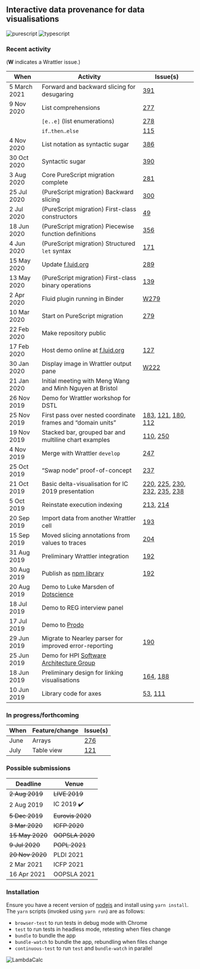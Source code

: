 ## Interactive data provenance for data visualisations

![purescript](https://github.com/explorable-viz/fluid/workflows/purescript/badge.svg)
![typescript](https://github.com/explorable-viz/fluid/workflows/typescript/badge.svg)

### Recent activity

(**W** indicates a Wrattler issue.)

| When | Activity | Issue(s) |
| --- | --- | --- |
| 5 March 2021 | Forward and backward slicing for desugaring | [391](https://github.com/explorable-viz/fluid/issues/391)
| 9 Nov 2020 | List comprehensions | [277](https://github.com/explorable-viz/fluid/issues/277) |
| | `[e..e]` (list enumerations) | [278](https://github.com/explorable-viz/fluid/issues/278) |
| | `if`..`then`..`else` | [115](https://github.com/explorable-viz/fluid/issues/115) |
| 4 Nov 2020 | List notation as syntactic sugar | [386](https://github.com/explorable-viz/fluid/issues/386) |
| 30 Oct 2020 | Syntactic sugar | [390](https://github.com/explorable-viz/fluid/issues/390) |
| 3 Aug 2020 | Core PureScript migration complete | [281](https://github.com/explorable-viz/fluid/issues/281) |
| 25 Jul 2020 | (PureScript migration) Backward slicing | [300](https://github.com/explorable-viz/fluid/issues/300) |
| 2 Jul 2020 | (PureScript migration) First-class constructors | [49](https://github.com/explorable-viz/fluid/issues/49) |
| 18 Jun 2020 | (PureScript migration) Piecewise function definitions | [356](https://github.com/explorable-viz/fluid/issues/356) |
| 4 Jun 2020 | (PureScript migration) Structured `let` syntax | [171](https://github.com/explorable-viz/fluid/issues/171) |
| 15 May 2020 | Update [f.luid.org](http://f.luid.org) | [289](https://github.com/explorable-viz/fluid/issues/289) |
| 13 May 2020 | (PureScript migration) First-class binary operations | [139](https://github.com/explorable-viz/fluid/issues/139) |
| 2 Apr 2020 | Fluid plugin running in Binder | [W279](https://github.com/rolyp/wrattler/wrattler/issues/279) |
| 10 Mar 2020 | Start on PureScript migration | [279](https://github.com/rolyp/lambdacalc/issues/279) |
| 22 Feb 2020 | Make repository public |
| 17 Feb 2020 | Host demo online at [f.luid.org](http://f.luid.org) | [127](https://github.com/rolyp/lambdacalc/issues/127) |
| 30 Jan 2020 | Display image in Wrattler output pane | [W222](https://github.com/wrattler/wrattler/issues/222) |
| 21 Jan 2020 | Initial meeting with Meng Wang and Minh Nguyen at Bristol ||
| 26 Nov 2019 | Demo for Wrattler workshop for DSTL ||
| 25 Nov 2019 | First pass over nested coordinate frames and “domain units” | [183](https://github.com/rolyp/fluid/issues/183), [121](https://github.com/rolyp/fluid/issues/121), [180](https://github.com/rolyp/fluid/issues/180), [112](https://github.com/rolyp/fluid/issues/112) |
| 19 Nov 2019 | Stacked bar, grouped bar and multiline chart examples | [110](https://github.com/rolyp/fluid/issues/110), [250](https://github.com/rolyp/fluid/issues/250) |
| 4 Nov 2019 | Merge with Wrattler `develop` | [247](https://github.com/rolyp/fluid/issues/247) |
| 25 Oct 2019 | “Swap node” proof-of-concept | [237](https://github.com/rolyp/fluid/issues/237) |
| 21 Oct 2019 | Basic delta-visualisation for IC 2019 presentation | [220](https://github.com/rolyp/fluid/issues/220), [225](https://github.com/rolyp/fluid/issues/225), [230](https://github.com/rolyp/fluid/issues/230), [232](https://github.com/rolyp/fluid/issues/232), [235](https://github.com/rolyp/fluid/issues/235), [238](https://github.com/rolyp/fluid/issues/238) |
| 5 Oct 2019 | Reinstate execution indexing | [213](https://github.com/rolyp/fluid/issues/213), [214](https://github.com/rolyp/fluid/issues/214) |
| 20 Sep 2019 | Import data from another Wrattler cell | [193](https://github.com/rolyp/fluid/issues/193) |
| 15 Sep 2019 | Moved slicing annotations from values to traces | [204](https://github.com/rolyp/fluid/issues/204) |
| 31 Aug 2019 | Preliminary Wrattler integration | [192](https://github.com/rolyp/fluid/issues/192) |
| 30 Aug 2019 | Publish as [npm library](https://www.npmjs.com/package/@rolyp/fluid) | [192](https://github.com/rolyp/fluid/issues/192) || 20 August 2019 | Demo to Luke Marsden of [Dotscience](https://dotscience.com/) ||
| 20 Aug 2019 | Demo to Luke Marsden of [Dotscience](https://dotscience.com/) ||
| 18 Jul 2019 | Demo to REG interview panel ||
| 17 Jul 2019 | Demo to [Prodo](https://prodo.ai) ||
| 29 Jun 2019 | Migrate to Nearley parser for improved error-reporting | [190](https://github.com/rolyp/fluid/issues/190) |
| 25 Jun 2019 | Demo for HPI [Software Architecture Group](https://www.hpi.uni-potsdam.de/hirschfeld/index.html)||
| 18 Jun 2019 | Preliminary design for linking visualisations | [164](https://github.com/rolyp/fluid/issues/164), [188](https://github.com/rolyp/fluid/issues/188) |
| 10 Jun 2019 | Library code for axes | [53](https://github.com/rolyp/fluid/issues/53), [111](https://github.com/rolyp/fluid/issues/111) |

### In progress/forthcoming

| When | Feature/change | Issue(s) |
| --- | --- | --- |
| June | Arrays | [276](https://github.com/rolyp/fluid/issues/276) |
| July | Table view | [121](https://github.com/rolyp/fluid/issues/121) |

### Possible submissions

| Deadline    | Venue            |
| --- | --- |
| <s>2 Aug 2019</s> | <s>LIVE 2019</s> |
| 2 Aug 2019 | IC 2019 :heavy_check_mark: |
| <s>5 Dec 2019</s> | <s>Eurovis 2020</s> |
| <s>3 Mar 2020</s> | <s>ICFP 2020</s> |
| <s>15 May 2020</s> | <s>OOPSLA 2020</s> |
| <s>9 Jul 2020</s> | <s>POPL 2021</s> |
| <s>20 Nov 2020 | PLDI 2021 |
| 2 Mar 2021 | ICFP 2021 |
| 16 Apr 2021 | OOPSLA 2021 |

### Installation

Ensure you have a recent version of [nodejs](https://nodejs.org/en/download/current/) and install using `yarn install`. The `yarn` scripts (invoked using `yarn run`) are as follows:

- `browser-test` to run tests in debug mode with Chrome
- `test` to run tests in headless mode, retesting when files change
- `bundle` to bundle the app
- `bundle-watch` to bundle the app, rebundling when files change
- `continuous-test` to run `test` and `bundle-watch` in parallel

![LambdaCalc](http://i.imgur.com/ERSxpE0.png "LambdaCalc")
